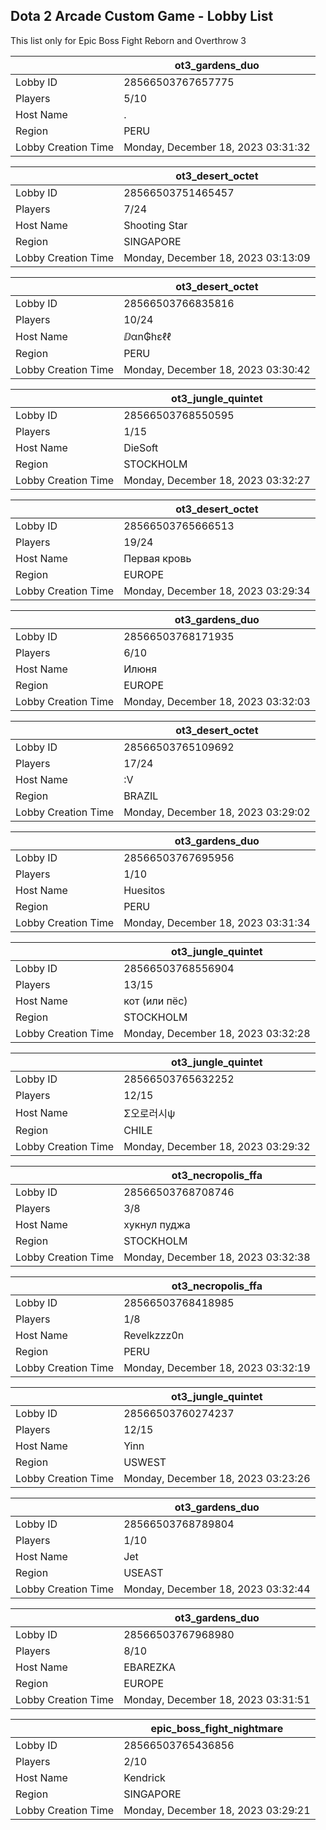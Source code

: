 ## Dota 2 Arcade Custom Game - Lobby List

This list only for Epic Boss Fight Reborn and Overthrow 3

|  | ot3_gardens_duo |
| ------ | ------ |
| Lobby ID | 28566503767657775 |
| Players | 5/10 |
| Host Name | . |
| Region | PERU |
| Lobby Creation Time | Monday, December 18, 2023 03:31:32 |


|  | ot3_desert_octet |
| ------ | ------ |
| Lobby ID | 28566503751465457 |
| Players | 7/24 |
| Host Name | Shooting Star |
| Region | SINGAPORE |
| Lobby Creation Time | Monday, December 18, 2023 03:13:09 |


|  | ot3_desert_octet |
| ------ | ------ |
| Lobby ID | 28566503766835816 |
| Players | 10/24 |
| Host Name | ⅅαn₲hɛℓℓ |
| Region | PERU |
| Lobby Creation Time | Monday, December 18, 2023 03:30:42 |


|  | ot3_jungle_quintet |
| ------ | ------ |
| Lobby ID | 28566503768550595 |
| Players | 1/15 |
| Host Name | DieSoft |
| Region | STOCKHOLM |
| Lobby Creation Time | Monday, December 18, 2023 03:32:27 |


|  | ot3_desert_octet |
| ------ | ------ |
| Lobby ID | 28566503765666513 |
| Players | 19/24 |
| Host Name | Первая кровь |
| Region | EUROPE |
| Lobby Creation Time | Monday, December 18, 2023 03:29:34 |


|  | ot3_gardens_duo |
| ------ | ------ |
| Lobby ID | 28566503768171935 |
| Players | 6/10 |
| Host Name | Илюня |
| Region | EUROPE |
| Lobby Creation Time | Monday, December 18, 2023 03:32:03 |


|  | ot3_desert_octet |
| ------ | ------ |
| Lobby ID | 28566503765109692 |
| Players | 17/24 |
| Host Name | :V |
| Region | BRAZIL |
| Lobby Creation Time | Monday, December 18, 2023 03:29:02 |


|  | ot3_gardens_duo |
| ------ | ------ |
| Lobby ID | 28566503767695956 |
| Players | 1/10 |
| Host Name | Huesitos |
| Region | PERU |
| Lobby Creation Time | Monday, December 18, 2023 03:31:34 |


|  | ot3_jungle_quintet |
| ------ | ------ |
| Lobby ID | 28566503768556904 |
| Players | 13/15 |
| Host Name | кот (или пёс) |
| Region | STOCKHOLM |
| Lobby Creation Time | Monday, December 18, 2023 03:32:28 |


|  | ot3_jungle_quintet |
| ------ | ------ |
| Lobby ID | 28566503765632252 |
| Players | 12/15 |
| Host Name | Σ오로러시ψ |
| Region | CHILE |
| Lobby Creation Time | Monday, December 18, 2023 03:29:32 |


|  | ot3_necropolis_ffa |
| ------ | ------ |
| Lobby ID | 28566503768708746 |
| Players | 3/8 |
| Host Name | хукнул пуджа |
| Region | STOCKHOLM |
| Lobby Creation Time | Monday, December 18, 2023 03:32:38 |


|  | ot3_necropolis_ffa |
| ------ | ------ |
| Lobby ID | 28566503768418985 |
| Players | 1/8 |
| Host Name | Revelkzzz0n |
| Region | PERU |
| Lobby Creation Time | Monday, December 18, 2023 03:32:19 |


|  | ot3_jungle_quintet |
| ------ | ------ |
| Lobby ID | 28566503760274237 |
| Players | 12/15 |
| Host Name | Yinn |
| Region | USWEST |
| Lobby Creation Time | Monday, December 18, 2023 03:23:26 |


|  | ot3_gardens_duo |
| ------ | ------ |
| Lobby ID | 28566503768789804 |
| Players | 1/10 |
| Host Name | Jet |
| Region | USEAST |
| Lobby Creation Time | Monday, December 18, 2023 03:32:44 |


|  | ot3_gardens_duo |
| ------ | ------ |
| Lobby ID | 28566503767968980 |
| Players | 8/10 |
| Host Name | EBAREZKA |
| Region | EUROPE |
| Lobby Creation Time | Monday, December 18, 2023 03:31:51 |


|  | epic_boss_fight_nightmare |
| ------ | ------ |
| Lobby ID | 28566503765436856 |
| Players | 2/10 |
| Host Name | Kendrick |
| Region | SINGAPORE |
| Lobby Creation Time | Monday, December 18, 2023 03:29:21 |


